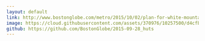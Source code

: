 ```yaml
---
layout: default
link: http://www.bostonglobe.com/metro/2015/10/02/plan-for-white-mountains-hut-draws-fire/FPnQXB3tY7cNDPTrTPGLOM/story.html
image: https://cloud.githubusercontent.com/assets/370976/10257500/d4cfbca6-6925-11e5-8528-bf04b39e68ad.jpg
github: https://github.com/BostonGlobe/2015-09-28_huts
---
```

